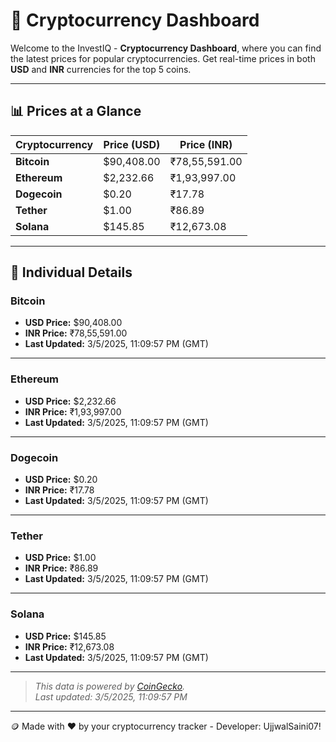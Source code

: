 
# 🚀 Cryptocurrency Dashboard

Welcome to the InvestIQ - **Cryptocurrency Dashboard**, where you can find the latest prices for popular cryptocurrencies. Get real-time prices in both **USD** and **INR** currencies for the top 5 coins.

---

## 📊 Prices at a Glance

| **Cryptocurrency** | **Price (USD)**       | **Price (INR)**        |
|---------------------|-----------------------|------------------------|
| **Bitcoin**   | $90,408.00 | ₹78,55,591.00 |
| **Ethereum**   | $2,232.66 | ₹1,93,997.00 |
| **Dogecoin**   | $0.20 | ₹17.78 |
| **Tether**   | $1.00 | ₹86.89 |
| **Solana**   | $145.85 | ₹12,673.08 |

---

## 📌 Individual Details

### Bitcoin

- **USD Price:** $90,408.00
- **INR Price:** ₹78,55,591.00
- **Last Updated:** 3/5/2025, 11:09:57 PM (GMT)
---


### Ethereum

- **USD Price:** $2,232.66
- **INR Price:** ₹1,93,997.00
- **Last Updated:** 3/5/2025, 11:09:57 PM (GMT)
---


### Dogecoin

- **USD Price:** $0.20
- **INR Price:** ₹17.78
- **Last Updated:** 3/5/2025, 11:09:57 PM (GMT)
---


### Tether

- **USD Price:** $1.00
- **INR Price:** ₹86.89
- **Last Updated:** 3/5/2025, 11:09:57 PM (GMT)
---


### Solana

- **USD Price:** $145.85
- **INR Price:** ₹12,673.08
- **Last Updated:** 3/5/2025, 11:09:57 PM (GMT)
---


> _This data is powered by [CoinGecko](https://www.coingecko.com)._  
> _Last updated: 3/5/2025, 11:09:57 PM_  

---
🪙 Made with ❤️ by your cryptocurrency tracker - Developer: UjjwalSaini07!
